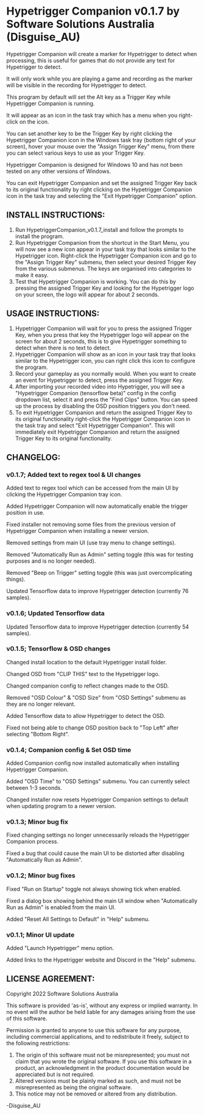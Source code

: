 # Hypetrigger Companion v0.1.7 by Software Solutions Australia (Disguise_AU)

Hypetrigger Companion will create a marker for Hypetrigger to detect when processing, this is useful for games that do not provide any text for Hypetrigger to detect.

It will only work while you are playing a game and recording as the marker will be visible in the recording for Hypetrigger to detect.

This program by default will set the Alt key as a Trigger Key while Hypetrigger Companion is running.

It will appear as an icon in the task tray which has a menu when you right-click on the icon.

You can set another key to be the Trigger Key by right clicking the Hypetrigger Companion icon in the Windows task tray (bottom right of your screen), hover your mouse over the "Assign Trigger Key" menu, from there you can select various keys to use as your Trigger Key.

Hypetrigger Companion is designed for Windows 10 and has not been tested on any other versions of Windows.

You can exit Hypetrigger Companion and set the assigned Trigger Key back to its original functionality by right clicking on the Hypetrigger Companion icon in the task tray and selecting the "Exit Hypetrigger Companion" option.


## INSTALL INSTRUCTIONS:
1. Run HypetriggerCompanion_v0.1.7_install and follow the prompts to install the program.
2. Run Hypetrigger Companion from the shortcut in the Start Menu, you will now see a new icon appear in your task tray that looks similar to the Hypetrigger icon.
Right-click the Hypetrigger Companion icon and go to the "Assign Trigger Key" submenu, then select your desired Trigger Key from the various submenus. The keys are organised into categories to make it easy.
3. Test that Hypetrigger Companion is working. You can do this by pressing the assigned Trigger Key and looking for the Hypetrigger logo on your screen, the logo will appear for about 2 seconds.


## USAGE INSTRUCTIONS:
1. Hypetrigger Companion will wait for you to press the assigned Trigger Key, when you press that key the Hypetrigger logo will appear on the screen for about 2 seconds, this is to give Hypetrigger something to detect when there is no text to detect.
2. Hypetrigger Companion will show as an icon in your task tray that looks similar to the Hypetrigger icon, you can right click this icon to configure the program.
3. Record your gameplay as you normally would. When you want to create an event for Hypetrigger to detect, press the assigned Trigger Key.
4. After importing your recorded video into Hypetrigger, you will see a "Hypetrigger Companion (tensorflow beta)" config in the config dropdown list, select it and press the "Find Clips" button. You can speed up the process by disabling the OSD position triggers you don't need.
5. To exit Hypetrigger Companion and return the assigned Trigger Key to its original functionality right-click the Hypetrigger Companion icon in the task tray and select "Exit Hypetrigger Companion".
This will immediately exit Hypetrigger Companion and return the assigned Trigger Key to its original functionality.


## CHANGELOG:

### v0.1.7; Added text to regex tool & UI changes

Added text to regex tool which can be accessed from the main UI by clicking the Hypetrigger Companion tray icon.

Added Hypetrigger Companion will now automatically enable the trigger position in use.

Fixed installer not removing some files from the previous version of Hypetrigger Companion when installing a newer version.

Removed settings from main UI (use tray menu to change settings).

Removed "Automatically Run as Admin" setting toggle (this was for testing purposes and is no longer needed).

Removed "Beep on Trigger" setting toggle (this was just overcomplicating things).

Updated Tensorflow data to improve Hypetrigger detection (currently 76 samples).

### v0.1.6; Updated Tensorflow data 

Updated Tensorflow data to improve Hypetrigger detection (currently 54 samples).

### v0.1.5; Tensorflow & OSD changes

Changed install location to the default Hypetrigger install folder.

Changed OSD from "CLIP THIS" text to the Hypetrigger logo.

Changed companion config to reflect changes made to the OSD.

Removed "OSD Colour" & "OSD Size" from "OSD Settings" submenu as they are no longer relevant.

Added Tensorflow data to allow Hypetrigger to detect the OSD.

Fixed not being able to change OSD position back to "Top Left" after selecting "Bottom Right".

### v0.1.4; Companion config & Set OSD time

Added Companion config now installed automatically when installing Hypetrigger Companion.

Added "OSD Time" to "OSD Settings" submenu. You can currently select between 1-3 seconds.

Changed installer now resets Hypetrigger Companion settings to default when updating program to a newer version.

### v0.1.3; Minor bug fix

Fixed changing settings no longer unnecessarily reloads the Hypetrigger Companion process.

Fixed a bug that could cause the main UI to be distorted after disabling "Automatically Run as Admin".

### v0.1.2; Minor bug fixes

Fixed "Run on Startup" toggle not always showing tick when enabled.

Fixed a dialog box showing behind the main UI window when "Automatically Run as Admin" is enabled from the main UI.

Added "Reset All Settings to Default" in "Help" submenu.

### v0.1.1; Minor UI update

Added "Launch Hypetrigger" menu option.

Added links to the Hypetrigger website and Discord in the "Help" submenu.


## LICENSE AGREEMENT:

Copyright 2022 Software Solutions Australia

This software is provided 'as-is', without any express or implied warranty. In no event will the author be held liable for any damages arising from the use of this software.

Permission is granted to anyone to use this software for any purpose, including commercial applications, and to redistribute it freely, subject to the following restrictions:

1. The origin of this software must not be misrepresented; you must not claim that you wrote the original software.
   If you use this software in a product, an acknowledgment in the product documentation would be appreciated but is not required.
2. Altered versions must be plainly marked as such, and must not be misrepresented as being the original software.
3. This notice may not be removed or altered from any distribution.


-Disguise_AU
